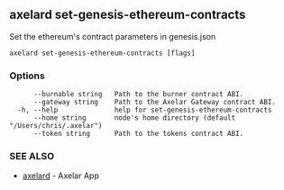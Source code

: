 ## axelard set-genesis-ethereum-contracts

Set the ethereum's contract parameters in genesis.json

```
axelard set-genesis-ethereum-contracts [flags]
```

### Options

```
      --burnable string   Path to the burner contract ABI.
      --gateway string    Path to the Axelar Gateway contract ABI.
  -h, --help              help for set-genesis-ethereum-contracts
      --home string       node's home directory (default "/Users/chris/.axelar")
      --token string      Path to the tokens contract ABI.
```

### SEE ALSO

- [axelard](axelard.md)	 - Axelar App
